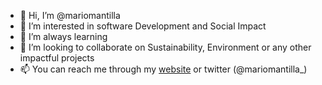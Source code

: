 - 👋 Hi, I’m @mariomantilla
- 👀 I’m interested in software Development and Social Impact
- 🌱 I’m always learning
- 💞️ I’m looking to collaborate on Sustainability, Environment or any other impactful projects 
- 📫 You can reach me through my [website](https://mariom.dev) or twitter (@mariomantilla_)

<!---
mariomantilla/mariomantilla is a ✨ special ✨ repository because its `README.md` (this file) appears on your GitHub profile.
You can click the Preview link to take a look at your changes.
--->
